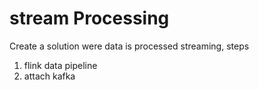 # stream Processing
Create a solution were data is processed streaming, steps
1. flink data pipeline
2. attach kafka
